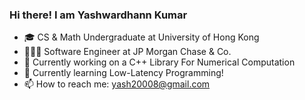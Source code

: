 ### Hi there! I am Yashwardhann Kumar

- 🎓 CS & Math Undergraduate at University of Hong Kong
- 🧑🏽‍💻 Software Engineer at JP Morgan Chase & Co. 
- 🔭 Currently working on a C++ Library For Numerical Computation 
- 🌱 Currently learning Low-Latency Programming!
- 📫 How to reach me: yash20008@gmail.com
